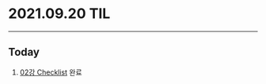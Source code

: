 # 2021.09.20 TIL

---
##  Today
1. [02강 Checklist](https://github.com/hwaku/WebDevCurriculum/tree/master/Quest02) 완료
